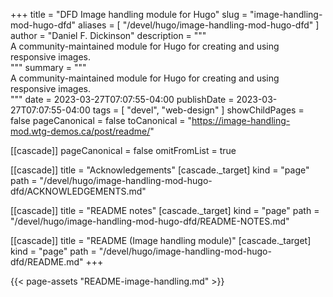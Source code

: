 +++
title = "DFD Image handling module for Hugo"
slug = "image-handling-mod-hugo-dfd"
aliases = [
	"/devel/hugo/image-handling-mod-hugo-dfd"
]
author = "Daniel F. Dickinson"
description = """\
A community-maintained module for Hugo for creating and using responsive images.\
"""
summary = """\
A community-maintained module for Hugo for creating and using responsive images.\
"""
date = 2023-03-27T07:07:55-04:00
publishDate = 2023-03-27T07:07:55-04:00
tags = [
    "devel",
    "web-design"
]
showChildPages = false
pageCanonical = false
toCanonical = "https://image-handling-mod.wtg-demos.ca/post/readme/"

[[cascade]]
pageCanonical = false
omitFromList = true

[[cascade]]
title = "Acknowledgements"
[cascade._target]
kind = "page"
path = "/devel/hugo/image-handling-mod-hugo-dfd/ACKNOWLEDGEMENTS.md"

[[cascade]]
title = "README notes"
[cascade._target]
kind = "page"
path = "/devel/hugo/image-handling-mod-hugo-dfd/README-NOTES.md"

[[cascade]]
title = "README (Image handling module)"
[cascade._target]
kind = "page"
path = "/devel/hugo/image-handling-mod-hugo-dfd/README.md"
+++

{{< page-assets "README-image-handling.md" >}}
